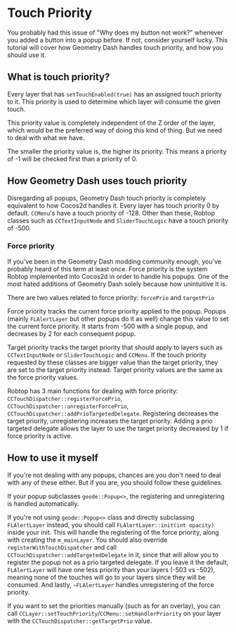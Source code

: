 # Touch Priority

You probably had this issue of "Why does my button not work?" whenever you added a button into a popup before. If not, consider yourself lucky. This tutorial will cover how Geometry Dash handles touch priority, and how you should use it.

## What is touch priority?

Every layer that has `setTouchEnabled(true)` has an assigned touch priority to it. This priority is used to determine which layer will consume the given touch. 

This priority value is completely independent of the Z order of the layer, which would be the preferred way of doing this kind of thing. But we need to deal with what we have.

The smaller the priority value is, the higher its priority. This means a priority of -1 will be checked first than a priority of 0.

## How Geometry Dash uses touch priority

Disregarding all popups, Geometry Dash touch priority is completely equivalent to how Cocos2d handles it. Every layer has touch priority 0 by default. `CCMenu`'s have a touch priority of -128. Other than these, Robtop classes such as `CCTextInputNode` and `SliderTouchLogic` have a touch priority of -500.

### Force priority 

If you've been in the Geometry Dash modding community enough, you've probably heard of this term at least once. Force priority is the system Robtop implemented into Cocos2d in order to handle his popups. One of the most hated additions of Geometry Dash solely because how unintuitive it is.

There are two values related to force priority: `forcePrio` and `targetPrio`

Force priority tracks the current force priority applied to the popup. Popups (mainly `FLAlertLayer` but other popups do it as well) change this value to set the current force priority. It starts from -500 with a single popup, and decreases by 2 for each consequent popup.

Target priority tracks the target priority that should apply to layers such as `CCTextInputNode` or `SliderTouchLogic` and `CCMenu`. If the touch priority requested by these classes are bigger value than the target priority, they are set to the target priority instead. Target priority values are the same as the force priority values.

Robtop has 3 main functions for dealing with force priority: `CCTouchDispatcher::registerForcePrio`, `CCTouchDispatcher::unregisterForcePrio`, `CCTouchDispatcher::addPrioTargetedDelegate`. Registering decreases the target priority, unregistering increases the target priority. Adding a prio targeted delegate allows the layer to use the target priority decreased by 1 if force priority is active.

## How to use it myself

If you're not dealing with any popups, chances are you don't need to deal with any of these either. But if you are, you should follow these guidelines.

If your popup subclasses `geode::Popup<>`, the registering and unregistering is handled automatically.

If you're not using `geode::Popup<>` class and directly subclassing `FLAlertLayer` instead, you should call `FLAlertLayer::init(int opacity)` inside your init. This will handle the registering of the force priority, along with creating the `m_mainLayer`. You should also override `registerWithTouchDispatcher` and call `CCTouchDispatcher::addTargetedDelegate` in it, since that will allow you to register the popup not as a prio targeted delegate. If you leave it the default, `FLAlertLayer` will have one less priority than your layers (-503 vs -502), meaning none of the touches will go to your layers since they will be consumed. And lastly, `~FLAlertLayer` handles unregistering of the force priority.

If you want to set the priorities manually (such as for an overlay), you can call `CCLayer::setTouchPriority`/`CCMenu::setHandlerPriority` on your layer with the `CCTouchDispatcher::getTargetPrio` value.